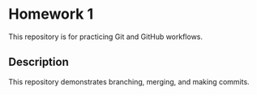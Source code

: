 # Homework 1
This repository is for practicing Git and GitHub workflows.
## Description
This repository demonstrates branching, merging, and making commits.
